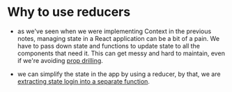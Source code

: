 # Why to use reducers

- as we've seen when we were implementing Context in the previous notes, managing state in a React application can be a bit of a pain. We have to pass down state and functions to update state to all the components that need it. This can get messy and hard to maintain, even if we're avoiding [prop drilling](../05-ContextAPI/05-01-prop-drilling.md).

- we can simplify the state in the app by using a reducer, by that, we are [extracting state login into a separate function](https://react.dev/learn/extracting-state-logic-into-a-reducer).
